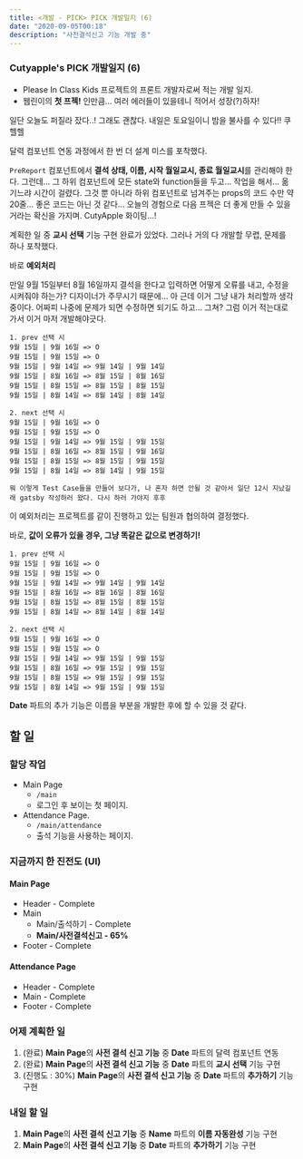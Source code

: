 ```yaml
---
title: <개발 - PICK> PICK 개발일지 (6)
date: "2020-09-05T00:18"
description: "사전결석신고 기능 개발 중"
---
```


### Cutyapple's PICK 개발일지 (6)

- Please In Class Kids 프로젝트의 프론트 개발자로써 적는 개발 일지.
- 웹린이의 **첫 프젝!** 인만큼... 여러 에러들이 있을테니 적어서 성장(?)하자!

일단 오늘도 퍼질라 잤다..! 그래도 괜찮다. 내일은 토요일이니 밤을 불사를 수 있다!! 쿠헬헬

달력 컴포넌트 연동 과정에서 한 번 더 설계 미스를 포착했다.

`PreReport` 컴포넌트에서 **결석 상태, 이름, 시작 월일교시, 종료 월일교시**를 관리해야 한다. 그런데... 그 하위 컴포넌트에 모든 state와 function들을 두고... 작업을 해서... 옮기느랴 시간이 걸렸다. 그것 뿐 아니라 하위 컴포넌트로 넘겨주는 props의 코드 수만 약 20줄... 좋은 코드는 아닌 것 같다... 오늘의 경험으로 다음 프젝은 더 좋게 만들 수 있을 거라는 확신을 가지며. CutyApple 화이팅...!

계획한 일 중 **교시 선택** 기능 구현 완료가 있었다. 그러나 거의 다 개발할 무렵, 문제를 하나 포착했다.

바로 **예외처리**

만일 9월 15일부터 8월 16일까지 결석을 한다고 입력하면 어떻게 오류를 내고, 수정을 시켜줘야 하는가? 디자이너가 주무시기 때문에... 아 근데 이거 그냥 내가 처리할까 생각중이다. 어짜피 나중에 문제가 되면 수정하면 되기도 하고... 그쳐? 그럼 이거 적는대로 가서 이거 마저 개발해야긋다.

```
1. prev 선택 시
9월 15일 | 9월 16일 => O
9월 15일 | 9월 15일 => O
9월 15일 | 9월 14일 => 9월 14일 | 9월 14일
9월 15일 | 8월 16일 => 8월 15일 | 8월 16일
9월 15일 | 8월 15일 => 8월 15일 | 8월 15일
9월 15일 | 8월 14일 => 8월 14일 | 8월 14일

2. next 선택 시
9월 15일 | 9월 16일 => O
9월 15일 | 9월 15일 => O
9월 15일 | 9월 14일 => 9월 15일 | 9월 15일
9월 15일 | 8월 16일 => 8월 15일 | 9월 16일
9월 15일 | 8월 15일 => 8월 15일 | 9월 15일
9월 15일 | 8월 14일 => 8월 14일 | 9월 15일

뭐 이렇게 Test Case들을 만들어 보다가, 나 혼자 하면 안될 것 같아서 일단 12시 지났길래 gatsby 작성하러 왔다. 다시 하러 가야지 후후
```

이 예외처리는 프로젝트를 같이 진행하고 있는 팀원과 협의하여 결정했다.

바로, **값이 오류가 있을 경우, 그냥 똑같은 값으로 변경하기!**

```
1. prev 선택 시
9월 15일 | 9월 16일 => O
9월 15일 | 9월 15일 => O
9월 15일 | 9월 14일 => 9월 14일 | 9월 14일
9월 15일 | 8월 16일 => 8월 16일 | 8월 16일
9월 15일 | 8월 15일 => 8월 15일 | 8월 15일
9월 15일 | 8월 14일 => 8월 14일 | 8월 14일

2. next 선택 시
9월 15일 | 9월 16일 => O
9월 15일 | 9월 15일 => O
9월 15일 | 9월 14일 => 9월 15일 | 9월 15일
9월 15일 | 8월 16일 => 9월 15일 | 9월 15일
9월 15일 | 8월 15일 => 9월 15일 | 9월 15일
9월 15일 | 8월 14일 => 9월 15일 | 9월 15일
```

**Date** 파트의 추가 기능은 이름을 부분을 개발한 후에 할 수 있을 것 같다.

## 할 일

### 할당 작업

- Main Page
  - `/main`
  - 로그인 후 보이는 첫 페이지.
- Attendance Page.
  - `/main/attendance`
  - 출석 기능을 사용하는 페이지.

### 지금까지 한 진전도 (UI)

#### Main Page

- Header - Complete
- Main
  - Main/출석하기 - Complete
  - **Main/사전결석신고 - 65%**
- Footer - Complete

#### Attendance Page

- Header - Complete
- Main - Complete
- Footer - Complete

### 어제 계획한 일

1. (완료) **Main Page**의 **사전 결석 신고 기능** 중 **Date** 파트의 달력 컴포넌트 연동
2. (완료) **Main Page**의 **사전 결석 신고 기능** 중 **Date** 파트의 **교시 선택** 기능 구현
3. (진행도 : 30%) **Main Page**의 **사전 결석 신고 기능** 중 **Date** 파트의 **추가하기** 기능 구현

### 내일 할 일

1. **Main Page**의 **사전 결석 신고 기능** 중 **Name** 파트의 **이름 자동완성** 기능 구현
2. **Main Page**의 **사전 결석 신고 기능** 중 **Date** 파트의 **추가하기** 기능 구현
